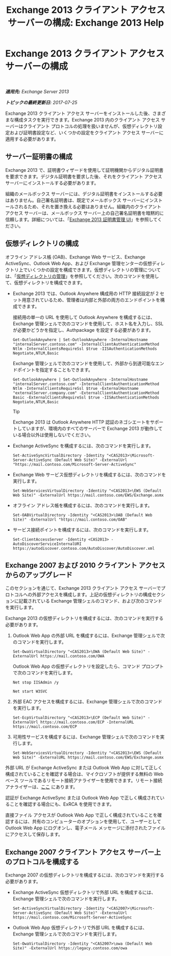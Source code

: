 ﻿---
title: 'Exchange 2013 クライアント アクセス サーバーの構成: Exchange 2013 Help'
TOCTitle: Exchange 2013 クライアント アクセス サーバーの構成
ms:assetid: 01432ae4-2a00-44a4-a4dd-4eb8d7e6cfae
ms:mtpsurl: https://technet.microsoft.com/ja-jp/library/Hh529912(v=EXCHG.150)
ms:contentKeyID: 49895209
ms.date: 04/24/2018
mtps_version: v=EXCHG.150
ms.translationtype: HT
---

# Exchange 2013 クライアント アクセス サーバーの構成

 

_**適用先:** Exchange Server 2013_

_**トピックの最終更新日:** 2017-07-25_

Exchange 2013 クライアント アクセス サーバーをインストールした後、さまざまな構成タスクを実行できます。Exchange 2013 内のクライアント アクセス サーバーはクライアント プロトコルの処理を扱いませんが、仮想ディレクトリ設定および証明書設定など、いくつかの設定をクライアント アクセス サーバーに適用する必要があります。

## サーバー証明書の構成

Exchange 2013 で、証明書ウィザードを使用して証明機関からデジタル証明書を要求できます。デジタル証明書を要求した後、それをクライアント アクセス サーバーにインストールする必要があります。

組織のメールボックス サーバーには、デジタル証明書をインストールする必要はありません。自己署名証明書は、既定でメールボックス サーバーにインストールされるため、それを置き換える必要はありません。組織内のクライアント アクセス サーバーは、メールボックス サーバー上の自己署名証明書を暗黙的に信頼します。詳細については、「[Exchange 2013 証明書管理 UI](exchange-2013-certificate-management-ui-exchange-2013-help.md)」を参照してください。

## 仮想ディレクトリの構成

オフライン アドレス帳 (OAB)、Exchange Web サービス、Exchange ActiveSync、Outlook Web App、および Exchange 管理センターの仮想ディレクトリ上でいくつかの設定を構成できます。仮想ディレクトリの管理については、「[仮想ディレクトリの管理](virtual-directory-management-exchange-2013-help.md)」を参照してください。次のコマンドを使用して、仮想ディレクトリを構成できます。

  - Exchange 2013 では、Outlook Anywhere 構成用の HTTP 接続設定が 2 セット用意されているため、管理者は内部と外部の両方のエンドポイントを構成できます。
    
    接続用の単一の URL を使用して Outlook Anywhere を構成するには、Exchange 管理シェルで次のコマンドを使用して、ホスト名を入力し、SSL が必要かどうかを指定し、Authpackage を設定する必要があります。
    
        Get-OutlookAnywhere | Set-OutlookAnywhere -InternalHostname "internalServer.contoso.com" -InternalClientAuthenticationMethod Ntlm -InternalClientsRequireSsl $true -IISAuthenticationMethods Negotiate,NTLM,Basic
    
    Exchange 管理シェルで次のコマンドを使用して、外部から到達可能なエンドポイントを指定することもできます。
    
        Get-OutlookAnywhere | Set-OutlookAnywhere -InternalHostname "internalServer.contoso.com" -InternalClientAuthenticationMethod Ntlm -InternalClientsRequireSsl $true -ExternalHostname "externalServer.company.com" -ExternalClientAuthenticationMethod Basic -ExternalClientsRequireSsl $true -IISAuthenticationMethods Negotiate,NTLM,Basic
    

    > [!TIP]
    > Exchange 2013 は Outlook Anywhere HTTP 認証のネゴシエートをサポートしていますが、環境内のすべてのサーバーで Exchange 2013 が動作している場合以外は使用しないでください。



  - Exchange ActiveSync を構成するには、次のコマンドを実行します。
    
        Set-ActiveSyncVirtualDirectory -Identity "<CAS2013>\Microsoft-Server-ActiveSync (Default Web Site)" -ExternalUrl "https://mail.contoso.com/Microsoft-Server-ActiveSync"

  - Exchange Web サービス仮想ディレクトリを構成するには、次のコマンドを実行します。
    
        Set-WebServicesVirtualDirectory -Identity "<CAS2013>\EWS (Default Web Site)" -ExternalUrl https://mail.contoso.com/EWS/Exchange.asmx

  - オフライン アドレス帳を構成するには、次のコマンドを実行します。
    
        Set-OABVirtualDirectory -Identity "<CAS2013>\OAB (Default Web Site)" -ExternalUrl "https://mail.contoso.com/OAB"

  - サービス接続ポイントを構成するには、次のコマンドを実行します。
    
        Set-ClientAccessServer -Identity <CAS2013> -AutoDiscoverServiceInternalURI https://autodiscover.contoso.com/AutoDiscover/AutoDiscover.xml

## Exchange 2007 および 2010 クライアント アクセスからのアップグレード

このセクションを通じて、Exchange 2013 クライアント アクセス サーバーでプロトコルへの外部アクセスを構成します。上記の仮想ディレクトリの構成セクションに記載されている Exchange 管理シェルのコマンド、および次のコマンドを実行します。

Exchange 2013 の仮想ディレクトリを構成するには、次のコマンドを実行する必要があります。

1.  Outlook Web App の外部 URL を構成するには、Exchange 管理シェルで次のコマンドを実行します。
    
        Set-OwaVirtualDirectory "<CAS2013>\OWA (Default Web Site)" -ExternalUrl https://mail.contoso.com/OWA
    
    Outlook Web App の仮想ディレクトリを設定したら、コマンド プロンプトで次のコマンドを実行します。
      ```
      Net stop IISAdmin /y
      ```
      ```
      Net start W3SVC
      ```
      
2.  外部 EAC アクセスを構成するには、Exchange 管理シェルで次のコマンドを実行します。
    
        Set-EcpVirtualDirectory "<CAS2013>\ECP (Default Web Site)" -ExternalUrl https://mail.contoso.com/ECP -InternalURL https://mail.contoso.com/ECP 

3.  可用性サービスを構成するには、Exchange 管理シェルで次のコマンドを実行します。
    
        Set-WebServicesVirtualDirectory -Identity "<CAS2013>\EWS (Default Web Site)" -ExternalURL https://mail.contoso.com/EWS/Exchange.asmx

外部 URL が Exchange ActiveSync または Outlook Web App に対して正しく構成されていることを確認する場合は、マイクロソフトが提供する無料の Web ベース ツールであるリモート接続アナライザーを使用できます。リモート接続アナライザーは、[ここ](http://go.microsoft.com/fwlink/?linkid=154308) にあります。

認証が Exchange ActiveSync または Outlook Web App で正しく構成されていることを確認する場合にも、ExRCA を使用できます。

直接ファイル アクセスが Outlook Web App で正しく構成されていることを確認するには、共有のコンピューターのオプションを使用して、ユーザーとして Outlook Web App にログオンし、電子メール メッセージに添付されたファイルにアクセスして保存します。

## Exchange 2007 クライアント アクセス サーバー上のプロトコルを構成する

Exchange 2007 の仮想ディレクトリを構成するには、次のコマンドを実行する必要があります。

  - Exchange ActiveSync 仮想ディレクトリで外部 URL を構成するには、Exchange 管理シェルで次のコマンドを実行します。
    
        Set-ActiveSyncVirtualDirectory -Identity "<CAS2007>\Microsoft-Server-ActiveSync (Default Web Site)" -ExternalUrl https://mail.contoso.com/Microsoft-Server-ActiveSync

  - Outlook Web App 仮想ディレクトリで外部 URL を構成するには、Exchange 管理シェルで次のコマンドを実行します。
    
        Set-OwaVirtualDirectory -Identity "<CAS2007>\owa (Default Web Site)" -ExternalUrl https://legacy.contoso.com/owa

